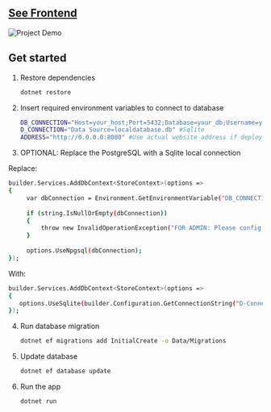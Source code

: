 ## [See Frontend](https://github.com/Armadox/ShoppingList_Frontend)

![Project Demo](https://media0.giphy.com/media/v1.Y2lkPTc5MGI3NjExamV1Ym43MTJmMWYzbTN2bmRhdmtmMWpycjRjZ2Jxanp4NXdqYThpeiZlcD12MV9pbnRlcm5hbF9naWZfYnlfaWQmY3Q9Zw/QWdbEe9hyOyAXlS51B/giphy.gif)

## Get started

1. Restore dependencies

   ```bash
   dotnet restore
   ```

2. Insert required environment variables to connect to database

   ```bash
   DB_CONNECTION="Host=your_host;Port=5432;Database=your_db;Username=your_user;Password=your_password" #PostgreSQL
   D_CONNECTION="Data Source=localdatabase.db" #Sqlite
   ADDRESS="http://0.0.0.0:8080" #Use actual website address if deploying online
   ```

3. OPTIONAL: Replace the PostgreSQL with a Sqlite local connection

  Replace: 
   ```bash
   builder.Services.AddDbContext<StoreContext>(options => 
   {
        var dbConnection = Environment.GetEnvironmentVariable("DB_CONNECTION");
    
        if (string.IsNullOrEmpty(dbConnection))
        {
            throw new InvalidOperationException("FOR ADMIN: Please config ENV file! Connection missing!");
        }
    
        options.UseNpgsql(dbConnection);
   });
   ```

  With:
   ```bash
  builder.Services.AddDbContext<StoreContext>(options => 
  {
      options.UseSqlite(builder.Configuration.GetConnectionString("D-Connection"));
  });
   ```

4. Run database migration

   ```bash
   dotnet ef migrations add InitialCreate -o Data/Migrations
   ```

5. Update database

   ```bash
   dotnet ef database update
   ```

6. Run the app

   ```bash
   dotnet run 
   ```

